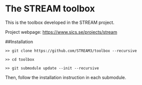 # The STREAM toolbox
This is the toolbox developed in the STREAM project.

Project webpage: https://www.sics.se/projects/stream

##Installation

`>> git clone https://github.com/STREAM3/toolbox --recursive`

`>> cd toolbox`

`>> git submodule update --init --recursive`

Then, follow the installation instruction in each submodule.
